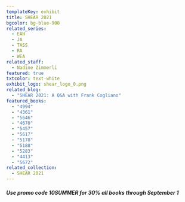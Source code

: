 ```yaml
---
templateKey: exhibit
title: SHEAR 2021
bgcolor: bg-blue-900
related_series:
  - EAH
  - JA
  - TASS
  - RA
  - WEA
related_staff:
  - Nadine Zimmerli
featured: true
txtcolor: text-white
exhibit_logo: shear_logo_0.png
related_blog:
  - "SHEAR 2021: A Q&A with Frank Cogliano"
featured_books:
  - "4994"
  - "4361"
  - "5646"
  - "4670"
  - "5457"
  - "5617"
  - "5178"
  - "5188"
  - "5283"
  - "4413"
  - "5672"
related_collection:
  - SHEAR 2021
---
```

##### Use promo code 10SUMMER for 30% all books through September 1